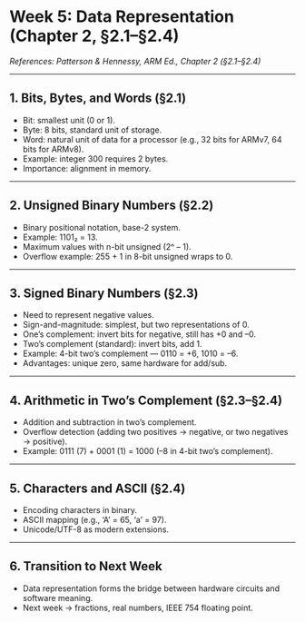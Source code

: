 # Week 5: Data Representation (Chapter 2, §2.1–§2.4)  

*References: Patterson & Hennessy, ARM Ed., Chapter 2 (§2.1–§2.4)*  

---

## 1. Bits, Bytes, and Words (§2.1)  
- Bit: smallest unit (0 or 1).  
- Byte: 8 bits, standard unit of storage.  
- Word: natural unit of data for a processor (e.g., 32 bits for ARMv7, 64 bits for ARMv8).  
- Example: integer 300 requires 2 bytes.  
- Importance: alignment in memory.  

---

## 2. Unsigned Binary Numbers (§2.2)  
- Binary positional notation, base-2 system.  
- Example: 1101₂ = 13.  
- Maximum values with n-bit unsigned (2ⁿ – 1).  
- Overflow example: 255 + 1 in 8-bit unsigned wraps to 0.  

---

## 3. Signed Binary Numbers (§2.3)  
- Need to represent negative values.  
- Sign-and-magnitude: simplest, but two representations of 0.  
- One’s complement: invert bits for negative, still has +0 and –0.  
- Two’s complement (standard): invert bits, add 1.  
- Example: 4-bit two’s complement — 0110 = +6, 1010 = –6.  
- Advantages: unique zero, same hardware for add/sub.  

---

## 4. Arithmetic in Two’s Complement (§2.3–§2.4)  
- Addition and subtraction in two’s complement.  
- Overflow detection (adding two positives → negative, or two negatives → positive).  
- Example: 0111 (7) + 0001 (1) = 1000 (–8 in 4-bit two’s complement).  

---

## 5. Characters and ASCII (§2.4)  
- Encoding characters in binary.  
- ASCII mapping (e.g., ‘A’ = 65, ‘a’ = 97).  
- Unicode/UTF-8 as modern extensions.  

---

## 6. Transition to Next Week  
- Data representation forms the bridge between hardware circuits and software meaning.  
- Next week → fractions, real numbers, IEEE 754 floating point.  


